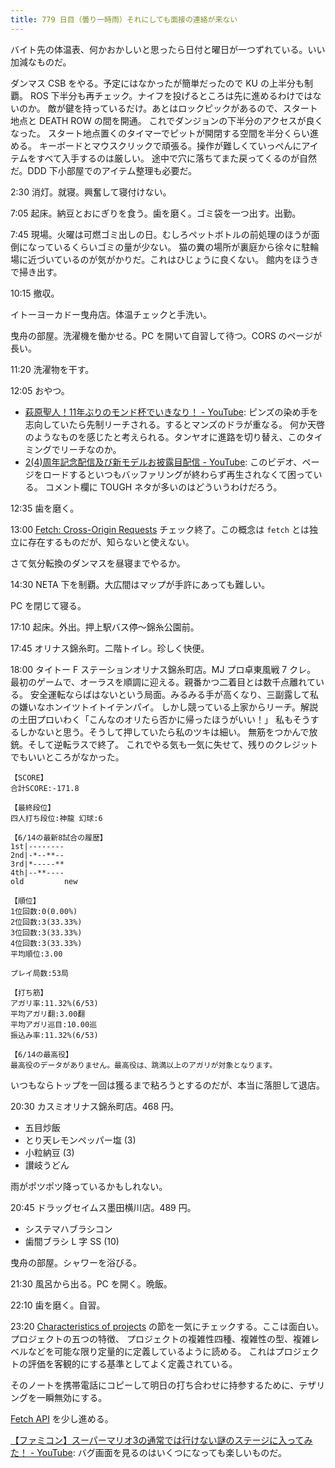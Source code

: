 ```yaml
---
title: 779 日目（曇り一時雨）それにしても面接の連絡が来ない
---
```


バイト先の体温表、何かおかしいと思ったら日付と曜日が一つずれている。いい加減なものだ。

ダンマス CSB をやる。予定にはなかったが簡単だったので KU の上半分も制覇。
ROS 下半分も再チェック。ナイフを投げるところは先に進めるわけではないのか。
敵が鍵を持っているだけ。あとはロックピックがあるので、スタート地点と DEATH ROW の間を開通。
これでダンジョンの下半分のアクセスが良くなった。
スタート地点置くのタイマーでピットが開閉する空間を半分くらい進める。
キーボードとマウスクリックで頑張る。操作が難しくていっぺんにアイテムをすべて入手するのは厳しい。
途中で穴に落ちてまた戻ってくるのが自然だ。DDD 下小部屋でのアイテム整理も必要だ。

2:30 消灯。就寝。興奮して寝付けない。

7:05 起床。納豆とおにぎりを食う。歯を磨く。ゴミ袋を一つ出す。出勤。

7:45 現場。火曜は可燃ゴミ出しの日。むしろペットボトルの前処理のほうが面倒になっているくらいゴミの量が少ない。
猫の糞の場所が裏庭から徐々に駐輪場に近づいているのが気がかりだ。これはひじょうに良くない。
館内をほうきで掃き出す。

10:15 撤収。

イトーヨーカドー曳舟店。体温チェックと手洗い。

曳舟の部屋。洗濯機を働かせる。PC を開いて自習して待つ。CORS のページが長い。

11:20 洗濯物を干す。

12:05 おやつ。

* [萩原聖人！11年ぶりのモンド杯でいきなり！ - YouTube](https://www.youtube.com/watch?v=Y91akg87LTk):
  ピンズの染め手を志向していたら先制リーチされる。するとマンズのドラが重なる。
  何か天啓のようなものを感じたと考えられる。タンヤオに進路を切り替え、このタイミングでリーチなのか。
* [2(4)周年記念配信及び新モデルお披露目配信 - YouTube](https://www.youtube.com/watch?v=rin_CbThiPE):
  このビデオ、ページをロードするといつもバッファリングが終わらず再生されなくて困っている。
  コメント欄に TOUGH ネタが多いのはどういうわけだろう。

12:35 歯を磨く。

13:00 [Fetch: Cross-Origin Requests](https://javascript.info/fetch-crossorigin)
チェック終了。この概念は `fetch` とは独立に存在するものだが、知らないと使えない。

さて気分転換のダンマスを昼寝までやるか。

14:30 NETA 下を制覇。大広間はマップが手許にあっても難しい。

PC を閉じて寝る。

17:10 起床。外出。押上駅バス停～錦糸公園前。

17:45 オリナス錦糸町。二階トイレ。珍しく快便。

18:00 タイトー F ステーションオリナス錦糸町店。MJ プロ卓東風戦 7 クレ。
最初のゲームで、オーラスを順調に迎える。親番かつ二着目とは数千点離れている。
安全運転ならばはないという局面。みるみる手が高くなり、三副露して私の嫌いなホンイツトイトイテンパイ。
しかし競っている上家からリーチ。解説の土田プロいわく「こんなのオリたら否かに帰ったほうがいい！」
私もそうするしかないと思う。そうして押していたら私のツキは細い。
無筋をつかんで放銃。そして逆転ラスで終了。
これでやる気も一気に失せて、残りのクレジットでもいいところがなかった。

```text
【SCORE】
合計SCORE:-171.8

【最終段位】
四人打ち段位:神龍 幻球:6

【6/14の最新8試合の履歴】
1st|--------
2nd|-*--**--
3rd|*-----**
4th|--**----
old         new

【順位】
1位回数:0(0.00%)
2位回数:3(33.33%)
3位回数:3(33.33%)
4位回数:3(33.33%)
平均順位:3.00

プレイ局数:53局

【打ち筋】
アガリ率:11.32%(6/53)
平均アガリ翻:3.00翻
平均アガリ巡目:10.00巡
振込み率:11.32%(6/53)

【6/14の最高役】
最高役のデータがありません。最高役は、跳満以上のアガリが対象となります。
```

いつもならトップを一回は獲るまで粘ろうとするのだが、本当に落胆して退店。

20:30 カスミオリナス錦糸町店。468 円。

* 五目炒飯
* とり天レモンペッパー塩 (3)
* 小粒納豆 (3)
* 讃岐うどん

雨がポツポツ降っているかもしれない。

20:45 ドラッグセイムス墨田横川店。489 円。

* システマハブラシコン
* 歯間ブラシ L 字 SS (10)

曳舟の部屋。シャワーを浴びる。

21:30 風呂から出る。PC を開く。晩飯。

22:10 歯を磨く。自習。

23:20 [Characteristics of projects](https://en.wikipedia.org/wiki/Project_management#Characteristics_of_projects)
の節を一気にチェックする。ここは面白い。プロジェクトの五つの特徴、
プロジェクトの複雑性四種、複雑性の型、複雑レベルなどを可能な限り定量的に定義しているように読める。
これはプロジェクトの評価を客観的にする基準としてよく定義されている。

そのノートを携帯電話にコピーして明日の打ち合わせに持参するために、テザリングを一瞬無効にする。

[Fetch API](https://javascript.info/fetch-api) を少し進める。

[【ファミコン】スーパーマリオ3の通常では行けない謎のステージに入ってみた！ - YouTube](https://www.youtube.com/watch?v=s4ZlQdfXsF4):
バグ画面を見るのはいくつになっても楽しいものだ。
